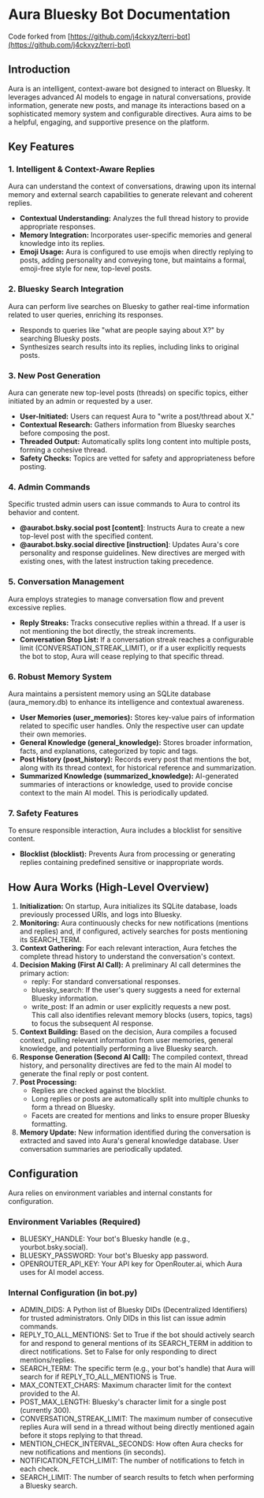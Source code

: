 # **Aura Bluesky Bot Documentation**

Code forked from [https://github.com/j4ckxyz/terri-bot](https://github.com/j4ckxyz/terri-bot)

## **Introduction**

Aura is an intelligent, context-aware bot designed to interact on Bluesky. It leverages advanced AI models to engage in natural conversations, provide information, generate new posts, and manage its interactions based on a sophisticated memory system and configurable directives. Aura aims to be a helpful, engaging, and supportive presence on the platform.

## **Key Features**

### **1\. Intelligent & Context-Aware Replies**

Aura can understand the context of conversations, drawing upon its internal memory and external search capabilities to generate relevant and coherent replies.

* **Contextual Understanding:** Analyzes the full thread history to provide appropriate responses.  
* **Memory Integration:** Incorporates user-specific memories and general knowledge into its replies.  
* **Emoji Usage:** Aura is configured to use emojis when directly replying to posts, adding personality and conveying tone, but maintains a formal, emoji-free style for new, top-level posts.

### **2\. Bluesky Search Integration**

Aura can perform live searches on Bluesky to gather real-time information related to user queries, enriching its responses.

* Responds to queries like "what are people saying about X?" by searching Bluesky posts.  
* Synthesizes search results into its replies, including links to original posts.

### **3\. New Post Generation**

Aura can generate new top-level posts (threads) on specific topics, either initiated by an admin or requested by a user.

* **User-Initiated:** Users can request Aura to "write a post/thread about X."  
* **Contextual Research:** Gathers information from Bluesky searches before composing the post.  
* **Threaded Output:** Automatically splits long content into multiple posts, forming a cohesive thread.  
* **Safety Checks:** Topics are vetted for safety and appropriateness before posting.

### **4\. Admin Commands**

Specific trusted admin users can issue commands to Aura to control its behavior and content.

* **@aurabot.bsky.social post \[content\]**: Instructs Aura to create a new top-level post with the specified content.  
* **@aurabot.bsky.social directive \[instruction\]**: Updates Aura's core personality and response guidelines. New directives are merged with existing ones, with the latest instruction taking precedence.

### **5\. Conversation Management**

Aura employs strategies to manage conversation flow and prevent excessive replies.

* **Reply Streaks:** Tracks consecutive replies within a thread. If a user is not mentioning the bot directly, the streak increments.  
* **Conversation Stop List:** If a conversation streak reaches a configurable limit (CONVERSATION\_STREAK\_LIMIT), or if a user explicitly requests the bot to stop, Aura will cease replying to that specific thread.

### **6\. Robust Memory System**

Aura maintains a persistent memory using an SQLite database (aura\_memory.db) to enhance its intelligence and contextual awareness.

* **User Memories (user\_memories):** Stores key-value pairs of information related to specific user handles. Only the respective user can update their own memories.  
* **General Knowledge (general\_knowledge):** Stores broader information, facts, and explanations, categorized by topic and tags.  
* **Post History (post\_history):** Records every post that mentions the bot, along with its thread context, for historical reference and summarization.  
* **Summarized Knowledge (summarized\_knowledge):** AI-generated summaries of interactions or knowledge, used to provide concise context to the main AI model. This is periodically updated.

### **7\. Safety Features**

To ensure responsible interaction, Aura includes a blocklist for sensitive content.

* **Blocklist (blocklist):** Prevents Aura from processing or generating replies containing predefined sensitive or inappropriate words.

## **How Aura Works (High-Level Overview)**

1. **Initialization:** On startup, Aura initializes its SQLite database, loads previously processed URIs, and logs into Bluesky.  
2. **Monitoring:** Aura continuously checks for new notifications (mentions and replies) and, if configured, actively searches for posts mentioning its SEARCH\_TERM.  
3. **Context Gathering:** For each relevant interaction, Aura fetches the complete thread history to understand the conversation's context.  
4. **Decision Making (First AI Call):** A preliminary AI call determines the primary action:  
   * reply: For standard conversational responses.  
   * bluesky\_search: If the user's query suggests a need for external Bluesky information.  
   * write\_post: If an admin or user explicitly requests a new post.  
     This call also identifies relevant memory blocks (users, topics, tags) to focus the subsequent AI response.  
5. **Context Building:** Based on the decision, Aura compiles a focused context, pulling relevant information from user memories, general knowledge, and potentially performing a live Bluesky search.  
6. **Response Generation (Second AI Call):** The compiled context, thread history, and personality directives are fed to the main AI model to generate the final reply or post content.  
7. **Post Processing:**  
   * Replies are checked against the blocklist.  
   * Long replies or posts are automatically split into multiple chunks to form a thread on Bluesky.  
   * Facets are created for mentions and links to ensure proper Bluesky formatting.  
8. **Memory Update:** New information identified during the conversation is extracted and saved into Aura's general knowledge database. User conversation summaries are periodically updated.

## **Configuration**

Aura relies on environment variables and internal constants for configuration.

### **Environment Variables (Required)**

* BLUESKY\_HANDLE: Your bot's Bluesky handle (e.g., yourbot.bsky.social).  
* BLUESKY\_PASSWORD: Your bot's Bluesky app password.  
* OPENROUTER\_API\_KEY: Your API key for OpenRouter.ai, which Aura uses for AI model access.

### **Internal Configuration (in bot.py)**

* ADMIN\_DIDS: A Python list of Bluesky DIDs (Decentralized Identifiers) for trusted administrators. Only DIDs in this list can issue admin commands.  
* REPLY\_TO\_ALL\_MENTIONS: Set to True if the bot should actively search for and respond to general mentions of its SEARCH\_TERM in addition to direct notifications. Set to False for only responding to direct mentions/replies.  
* SEARCH\_TERM: The specific term (e.g., your bot's handle) that Aura will search for if REPLY\_TO\_ALL\_MENTIONS is True.  
* MAX\_CONTEXT\_CHARS: Maximum character limit for the context provided to the AI.  
* POST\_MAX\_LENGTH: Bluesky's character limit for a single post (currently 300).  
* CONVERSATION\_STREAK\_LIMIT: The maximum number of consecutive replies Aura will send in a thread without being directly mentioned again before it stops replying to that thread.  
* MENTION\_CHECK\_INTERVAL\_SECONDS: How often Aura checks for new notifications and mentions (in seconds).  
* NOTIFICATION\_FETCH\_LIMIT: The number of notifications to fetch in each check.  
* SEARCH\_LIMIT: The number of search results to fetch when performing a Bluesky search.